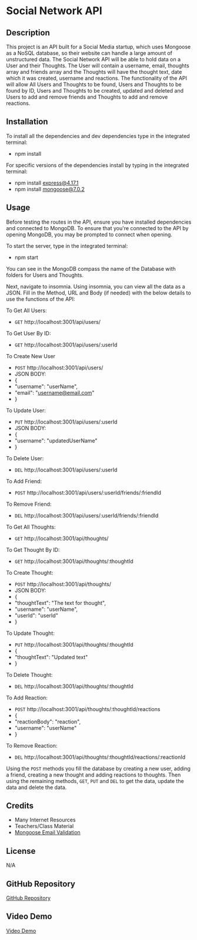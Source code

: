# Social Network API 

## Description

This project is an API built for a Social Media startup, which uses Mongoose as a NoSQL database, so their website can handle a large amount of unstructured data. The Social Network API will be able to hold data on a User and their Thoughts. The User will contain a username, email, thoughts array and friends array and the Thoughts will have the thought text, date which it was created, username and reactions. The functionality of the API will allow All Users and Thoughts to be found, Users and Thoughts to be found by ID, Users and Thoughts to be created, updated and deleted and Users to add and remove friends and Thoughts to add and remove reactions.

## Installation

To install all the dependencies and dev dependencies type in the integrated terminal:

- npm install

For specific versions of the dependencies install by typing in the integrated terminal:

- npm install express@4.17.1
- npm install mongoose@7.0.2

## Usage

Before testing the routes in the API, ensure you have installed dependencies and connected to MongoDB. To ensure that you're connected to the API by opening MongoDB, you may be prompted to connect when opening.

To start the server, type in the integrated terminal:

- npm start

You can see in the MongoDB compass the name of the Database with folders for Users and Thoughts.

Next, navigate to insomnia. Using insomnia, you can view all the data as a JSON. Fill in the Method, URL and Body (if needed) with the below details to use the functions of the API:

To Get All Users:

- `GET` http://localhost:3001/api/users/

To Get User By ID:

- `GET` http://localhost:3001/api/users/:userId

To Create New User

- `POST` http://localhost:3001/api/users/
- JSON BODY: 
-  { 
-    "username": "userName",
-    "email": "username@email.com"
-  }

To Update User:

- `PUT` http://localhost:3001/api/users/:userId
- JSON BODY: 
-  {
-    "username": "updatedUserName"    
-  }

To Delete User:

- `DEL` http://localhost:3001/api/users/:userId

To Add Friend:

- `POST` http://localhost:3001/api/users/:userId/friends/:friendId

To Remove Friend:

- `DEL` http://localhost:3001/api/users/:userId/friends/:friendId

To Get All Thoughts:

- `GET` http://localhost:3001/api/thoughts/

To Get Thought By ID:

- `GET` http://localhost:3001/api/thoughts/:thoughtId

To Create Thought:

- `POST` http://localhost:3001/api/thoughts/
- JSON BODY:
-  {
-    "thoughtText": "The text for thought",
-    "username": "userName",
-    "userId": "userId"    
-  }

To Update Thought:

- `PUT` http://localhost:3001/api/thoughts/:thoughtId
-  {
-    "thoughtText": "Updated text"
-  } 

To Delete Thought:

- `DEL` http://localhost:3001/api/thoughts/:thoughtId

To Add Reaction:

- `POST` http://localhost:3001/api/thoughts/:thoughtId/reactions
-  {
-    "reactionBody": "reaction",
-    "username": "userName"    
-  }

To Remove Reaction:

- `DEL` http://localhost:3001/api/thoughts/:thoughtId/reactions/:reactionId

Using the `POST` methods you fill the database by creating a new user, adding a friend, creating a new thought and adding reactions to thoughts. Then using the remaining methods, `GET`, `PUT` and `DEL` to get the data, update the data and delete the data. 

## Credits
- Many Internet Resources 
- Teachers/Class Material
- [Mongoose Email Validation](https://masteringjs.io/tutorials/mongoose/mongoose-validate-unique-email)

## License
N/A

## GitHub Repository

[GitHub Repository](https://github.com/HarryP-GitHub/Social-Network-API)

## Video Demo

[Video Demo](https://drive.google.com/file/d/1OqfGs6YsI_ZI2M-H-n_G_jn13ULx9zYy/view?usp=sharing)